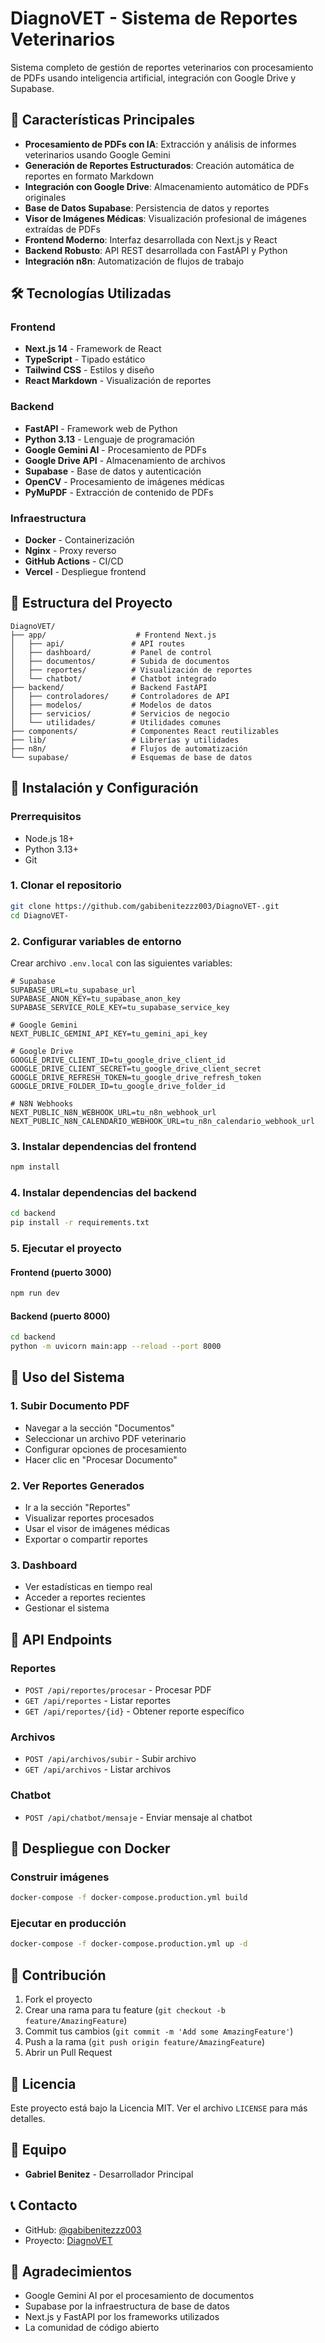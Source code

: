 # DiagnoVET - Sistema de Reportes Veterinarios

Sistema completo de gestión de reportes veterinarios con procesamiento de PDFs usando inteligencia artificial, integración con Google Drive y Supabase.

## 🚀 Características Principales

- **Procesamiento de PDFs con IA**: Extracción y análisis de informes veterinarios usando Google Gemini
- **Generación de Reportes Estructurados**: Creación automática de reportes en formato Markdown
- **Integración con Google Drive**: Almacenamiento automático de PDFs originales
- **Base de Datos Supabase**: Persistencia de datos y reportes
- **Visor de Imágenes Médicas**: Visualización profesional de imágenes extraídas de PDFs
- **Frontend Moderno**: Interfaz desarrollada con Next.js y React
- **Backend Robusto**: API REST desarrollada con FastAPI y Python
- **Integración n8n**: Automatización de flujos de trabajo

## 🛠️ Tecnologías Utilizadas

### Frontend
- **Next.js 14** - Framework de React
- **TypeScript** - Tipado estático
- **Tailwind CSS** - Estilos y diseño
- **React Markdown** - Visualización de reportes

### Backend
- **FastAPI** - Framework web de Python
- **Python 3.13** - Lenguaje de programación
- **Google Gemini AI** - Procesamiento de PDFs
- **Google Drive API** - Almacenamiento de archivos
- **Supabase** - Base de datos y autenticación
- **OpenCV** - Procesamiento de imágenes médicas
- **PyMuPDF** - Extracción de contenido de PDFs

### Infraestructura
- **Docker** - Containerización
- **Nginx** - Proxy reverso
- **GitHub Actions** - CI/CD
- **Vercel** - Despliegue frontend

## 📁 Estructura del Proyecto

```
DiagnoVET/
├── app/                    # Frontend Next.js
│   ├── api/               # API routes
│   ├── dashboard/         # Panel de control
│   ├── documentos/        # Subida de documentos
│   ├── reportes/          # Visualización de reportes
│   └── chatbot/           # Chatbot integrado
├── backend/               # Backend FastAPI
│   ├── controladores/     # Controladores de API
│   ├── modelos/           # Modelos de datos
│   ├── servicios/         # Servicios de negocio
│   └── utilidades/        # Utilidades comunes
├── components/            # Componentes React reutilizables
├── lib/                   # Librerías y utilidades
├── n8n/                   # Flujos de automatización
└── supabase/              # Esquemas de base de datos
```

## 🚀 Instalación y Configuración

### Prerrequisitos
- Node.js 18+
- Python 3.13+
- Git

### 1. Clonar el repositorio
```bash
git clone https://github.com/gabibenitezzz003/DiagnoVET-.git
cd DiagnoVET-
```

### 2. Configurar variables de entorno
Crear archivo `.env.local` con las siguientes variables:

```env
# Supabase
SUPABASE_URL=tu_supabase_url
SUPABASE_ANON_KEY=tu_supabase_anon_key
SUPABASE_SERVICE_ROLE_KEY=tu_supabase_service_key

# Google Gemini
NEXT_PUBLIC_GEMINI_API_KEY=tu_gemini_api_key

# Google Drive
GOOGLE_DRIVE_CLIENT_ID=tu_google_drive_client_id
GOOGLE_DRIVE_CLIENT_SECRET=tu_google_drive_client_secret
GOOGLE_DRIVE_REFRESH_TOKEN=tu_google_drive_refresh_token
GOOGLE_DRIVE_FOLDER_ID=tu_google_drive_folder_id

# N8N Webhooks
NEXT_PUBLIC_N8N_WEBHOOK_URL=tu_n8n_webhook_url
NEXT_PUBLIC_N8N_CALENDARIO_WEBHOOK_URL=tu_n8n_calendario_webhook_url
```

### 3. Instalar dependencias del frontend
```bash
npm install
```

### 4. Instalar dependencias del backend
```bash
cd backend
pip install -r requirements.txt
```

### 5. Ejecutar el proyecto

#### Frontend (puerto 3000)
```bash
npm run dev
```

#### Backend (puerto 8000)
```bash
cd backend
python -m uvicorn main:app --reload --port 8000
```

## 📖 Uso del Sistema

### 1. Subir Documento PDF
- Navegar a la sección "Documentos"
- Seleccionar un archivo PDF veterinario
- Configurar opciones de procesamiento
- Hacer clic en "Procesar Documento"

### 2. Ver Reportes Generados
- Ir a la sección "Reportes"
- Visualizar reportes procesados
- Usar el visor de imágenes médicas
- Exportar o compartir reportes

### 3. Dashboard
- Ver estadísticas en tiempo real
- Acceder a reportes recientes
- Gestionar el sistema

## 🔧 API Endpoints

### Reportes
- `POST /api/reportes/procesar` - Procesar PDF
- `GET /api/reportes` - Listar reportes
- `GET /api/reportes/{id}` - Obtener reporte específico

### Archivos
- `POST /api/archivos/subir` - Subir archivo
- `GET /api/archivos` - Listar archivos

### Chatbot
- `POST /api/chatbot/mensaje` - Enviar mensaje al chatbot

## 🐳 Despliegue con Docker

### Construir imágenes
```bash
docker-compose -f docker-compose.production.yml build
```

### Ejecutar en producción
```bash
docker-compose -f docker-compose.production.yml up -d
```

## 🤝 Contribución

1. Fork el proyecto
2. Crear una rama para tu feature (`git checkout -b feature/AmazingFeature`)
3. Commit tus cambios (`git commit -m 'Add some AmazingFeature'`)
4. Push a la rama (`git push origin feature/AmazingFeature`)
5. Abrir un Pull Request

## 📝 Licencia

Este proyecto está bajo la Licencia MIT. Ver el archivo `LICENSE` para más detalles.

## 👥 Equipo

- **Gabriel Benitez** - Desarrollador Principal

## 📞 Contacto

- GitHub: [@gabibenitezzz003](https://github.com/gabibenitezzz003)
- Proyecto: [DiagnoVET](https://github.com/gabibenitezzz003/DiagnoVET-)

## 🙏 Agradecimientos

- Google Gemini AI por el procesamiento de documentos
- Supabase por la infraestructura de base de datos
- Next.js y FastAPI por los frameworks utilizados
- La comunidad de código abierto